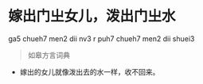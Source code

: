# 嫁出门㞢女儿，泼出门㞢水
ga5 chueh7 men2 dii nv3 r puh7 chueh7 men2 dii shuei3
> 如皋方言词典
- 嫁出的女儿就像泼出去的水一样，收不回来。
